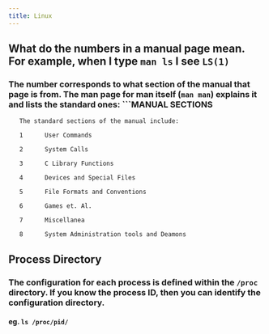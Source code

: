 ```yaml
---
title: Linux
---
```


## What do the numbers in a manual page mean. For example, when I type `man ls` I see `LS(1)`
### The number corresponds to what section of the manual that page is from. The man page for man itself (`man man`) explains it and lists the standard ones: ```MANUAL SECTIONS
       The standard sections of the manual include:

       1      User Commands

       2      System Calls

       3      C Library Functions

       4      Devices and Special Files

       5      File Formats and Conventions

       6      Games et. Al.

       7      Miscellanea

       8      System Administration tools and Deamons
## Process Directory
### The configuration for each process is defined within the `/proc` directory. If you know the process ID, then you can identify the configuration directory.
#### eg. `ls /proc/pid/`
